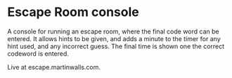 # Escape Room console

A console for running an escape room, where the final code word can be entered. It allows hints to be given, and adds a minute to the timer for any hint used, and any incorrect guess. The final time is shown one the correct codeword is entered.

Live at escape.martinwalls.com.
